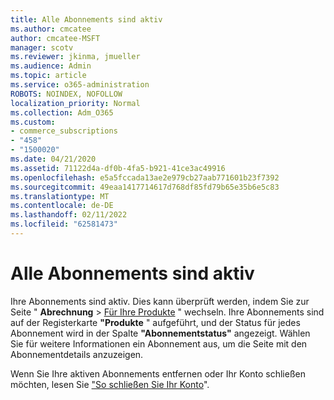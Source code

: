 ```yaml
---
title: Alle Abonnements sind aktiv
ms.author: cmcatee
author: cmcatee-MSFT
manager: scotv
ms.reviewer: jkinma, jmueller
ms.audience: Admin
ms.topic: article
ms.service: o365-administration
ROBOTS: NOINDEX, NOFOLLOW
localization_priority: Normal
ms.collection: Adm_O365
ms.custom:
- commerce_subscriptions
- "458"
- "1500020"
ms.date: 04/21/2020
ms.assetid: 71122d4a-df0b-4fa5-b921-41ce3ac49916
ms.openlocfilehash: e5a5fccada13ae2e979cb27aab771601b23f7392
ms.sourcegitcommit: 49eaa1417714617d768df85fd79b65e35b6e5c83
ms.translationtype: MT
ms.contentlocale: de-DE
ms.lasthandoff: 02/11/2022
ms.locfileid: "62581473"
---
```

# <a name="all-subscriptions-are-active"></a>Alle Abonnements sind aktiv

Ihre Abonnements sind aktiv. Dies kann überprüft werden, indem Sie zur Seite " **Abrechnung** \> [Für Ihre Produkte](https://go.microsoft.com/fwlink/p/?linkid=842054) " wechseln. Ihre Abonnements sind auf der Registerkarte **"Produkte** " aufgeführt, und der Status für jedes Abonnement wird in der Spalte **"Abonnementstatus"** angezeigt. Wählen Sie für weitere Informationen ein Abonnement aus, um die Seite mit den Abonnementdetails anzuzeigen.
  
Wenn Sie Ihre aktiven Abonnements entfernen oder Ihr Konto schließen möchten, lesen Sie ["So schließen Sie Ihr Konto](https://docs.microsoft.com/microsoft-365/commerce/close-your-account)".

